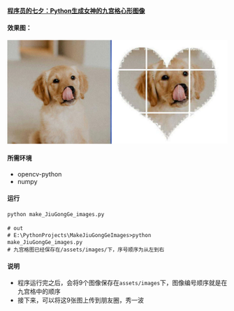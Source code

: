 #### [程序员的七夕：Python生成女神的九宫格心形图像](https://www.cnblogs.com/shiwanghualuo/p/13562491.html)

#### 效果图：
![](./assets/effect.png)

#### 所需环境

- opencv-python
- numpy

#### 运行

```shell
python make_JiuGongGe_images.py

# out
# E:\PythonProjects\MakeJiuGongGeImages>python make_JiuGongGe_images.py
# 九宫格图已经保存在/assets/images/下，序号顺序为从左到右
```

#### 说明
- 程序运行完之后，会将9个图像保存在`assets/images`下，图像编号顺序就是在九宫格中的顺序
- 接下来，可以将这9张图上传到朋友圈，秀一波
